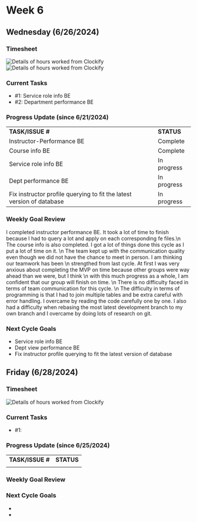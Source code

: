 


# Week 6

## Wednesday (6/26/2024)

### Timesheet
![Details of hours worked from Clockify](https://github.com/UBCO-COSC499-Summer-2024/team-6-capstone-team_6ix/blob/Subaru-weekly-logs-for-Week-7-Cycle1/docs/weekly%20logs/Subaru%20Sakashita/ClockifyImages/COSC499_Clockify_W7_C1_1.png)
![Details of hours worked from Clockify](https://github.com/UBCO-COSC499-Summer-2024/team-6-capstone-team_6ix/blob/Subaru-weekly-logs-for-Week-7-Cycle1/docs/weekly%20logs/Subaru%20Sakashita/ClockifyImages/COSC499_Clockify_W7_C1_2.png)

### Current Tasks
  * #1: Service role info BE
  * #2: Department performance BE

### Progress Update (since 6/21/2024)
<table>
    <tr>
        <td><strong>TASK/ISSUE #</strong>
        </td>
        <td><strong>STATUS</strong>
        </td>
    </tr>
    <tr>
        <!-- Task/Issue # -->
        <td>Instructor-Performance BE
        </td>
        <!-- Status -->
        <td>Complete
        </td>
    </tr>
    <tr>
        <!-- Task/Issue # -->
        <td>Course info BE
        </td>
        <!-- Status -->
        <td>Complete
        </td>
    </tr>
    <tr>
        <!-- Task/Issue # -->
        <td>Service role info BE
        </td>
        <!-- Status -->
        <td>In progress
        </td>
    </tr>
    <tr>
        <!-- Task/Issue # -->
        <td>Dept performance BE
        </td>
        <!-- Status -->
        <td>In progress
        </td>
    </tr>
    <tr>
        <!-- Task/Issue # -->
        <td>Fix instructor profile querying to fit the latest version of database
        </td>
        <!-- Status -->
        <td>In progress
        </td>
    </tr>

</table>

### Weekly Goal Review
I completed instructor performance BE. It took a lot of time to finish because I had to query a lot and apply on each corresponding fe files.\n
The course info is also completed. I got a lot of things done this cycle as I put a lot of time on it. \n
The team kept up with the communication quality even though we did not have the chance to meet in person. I am thinking our teamwork has been \n 
strengthed from last cycle. At first I was very anxious about completing the MVP on time because other groups were way ahead than we were, but I think \n
with this much progress as a whole, I am confident that our group will finish on time. \n
There is no difficulty faced in terms of team communication for this cycle. \n
The difficulty in terms of programming is that I had to join multiple tables and be extra careful with error handling. I overcame by reading the code carefully one by one. I also had a difficulty when rebasing the most latest development branch to my own branch and I overcame by doing lots of research on git.
### Next Cycle Goals
  * Service role info BE
  * Dept view performance BE
  * Fix instructor profile querying to fit the latest version of database

<!--------------------------------------------------------------------------------------------------------------------------------------------------------------------------------------------->
## Friday (6/28/2024)

### Timesheet
![Details of hours worked from Clockify]()

### Current Tasks
  * #1: 
### Progress Update (since 6/25/2024)
<table>
    <tr>
        <td><strong>TASK/ISSUE #</strong>
        </td>
        <td><strong>STATUS</strong>
        </td>
    </tr>
    <tr>
        <!-- Task/Issue # -->
        <td>
        </td>
        <!-- Status -->
        <td>
        </td>
    </tr>

</table>

### Weekly Goal Review

### Next Cycle Goals
  * 
  * 
